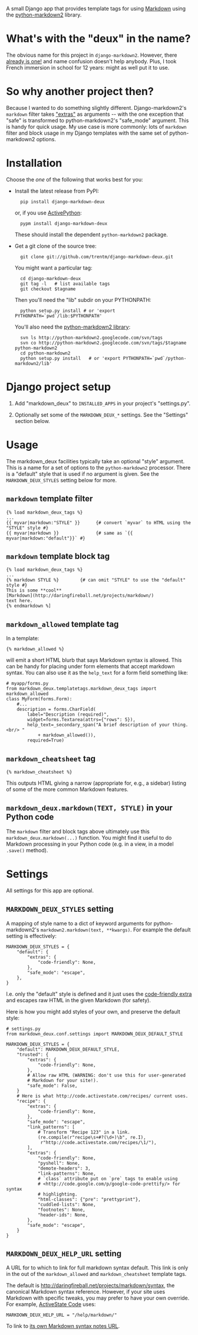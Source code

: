 A small Django app that provides template tags for using
[Markdown](http://daringfireball.net/projects/markdown/) using the
[python-markdown2](http://code.google.com/p/python-markdown2/) library.

# What's with the "deux" in the name?

The obvious name for this project in `django-markdown2`. However, there
[already is one!](http://github.com/svetlyak40wt/django-markdown2) and name
confusion doesn't help anybody. Plus, I took French immersion in school for 12
years: might as well put it to use.

# So why another project then?

Because I wanted to do something slightly different. Django-markdown2's
`markdown` filter takes
["extras"](http://code.google.com/p/python-markdown2/wiki/Extras) as arguments
-- with the one exception that "safe" is transformed to python-markdown2's
"safe_mode" argument. This is handy for quick usage. My use case is more
commonly: lots of `markdown` filter and block usage in my Django templates with
the same set of python-markdown2 options.


# Installation

Choose the *one* of the following that works best for you:

- Install the latest release from PyPI:

        pip install django-markdown-deux

    or, if you use [ActivePython](http://www.activestate.com/activepython):

        pypm install django-markdown-deux

    These should install the dependent `python-markdown2` package.

- Get a git clone of the source tree:

        git clone git://github.com/trentm/django-markdown-deux.git

    You might want a particular tag:

        cd django-markdown-deux
        git tag -l   # list available tags
        git checkout $tagname

    Then you'll need the "lib" subdir on your PYTHONPATH:

        python setup.py install # or 'export PYTHONPATH=`pwd`/lib:$PYTHONPATH'

    You'll also need the [python-markdown2
    library](http://code.google.com/p/python-markdown2):

        svn ls http://python-markdown2.googlecode.com/svn/tags
        svn co http://python-markdown2.googlecode.com/svn/tags/$tagname python-markdown2
        cd python-markdown2
        python setup.py install   # or 'export PYTHONPATH=`pwd`/python-markdown2/lib'


# Django project setup

1. Add "markdown_deux" to `INSTALLED_APPS` in your project's "settings.py".

2. Optionally set some of the `MARKDOWN_DEUX_*` settings. See the "Settings"
   section below.


# Usage

The markdown_deux facilities typically take an optional "style" argument. This
is a name for a set of options to the `python-markdown2` processor. There is
a "default" style that is used if no argument is given. See the
`MARKDOWN_DEUX_STYLES` setting below for more.

## `markdown` template filter

    {% load markdown_deux_tags %}
    ...
    {{ myvar|markdown:"STYLE" }}      {# convert `myvar` to HTML using the "STYLE" style #}
    {{ myvar|markdown }}              {# same as `{{ myvar|markdown:"default"}}` #}

## `markdown` template block tag

    {% load markdown_deux_tags %}
    ...
    {% markdown STYLE %}        {# can omit "STYLE" to use the "default" style #}
    This is some **cool**
    [Markdown](http://daringfireball.net/projects/markdown/)
    text here.
    {% endmarkdown %]

## `markdown_allowed` template tag

In a template:

    {% markdown_allowed %}

will emit a short HTML blurb that says Markdown syntax is allowed. This can be
handy for placing under form elements that accept markdown syntax. You can also
use it as the `help_text` for a form field something like:

    # myapp/forms.py
    from markdown_deux.templatetags.markdown_deux_tags import markdown_allowed
    class MyForm(forms.Form):
        #...
        description = forms.CharField(
            label="Description (required)",
            widget=forms.Textarea(attrs={"rows": 5}),
            help_text=_secondary_span("A brief description of your thing.<br/> "
                + markdown_allowed()),
            required=True)


## `markdown_cheatsheet` tag

    {% markdown_cheatsheet %}

This outputs HTML giving a narrow (appropriate for, e.g., a sidebar) listing of
some of the more common Markdown features.


## `markdown_deux.markdown(TEXT, STYLE)` in your Python code

The `markdown` filter and block tags above ultimately use this
`markdown_deux.markdown(...)` function. You might find it useful to do Markdown
processing in your Python code (e.g. in a view, in a model `.save()` method).


# Settings

All settings for this app are optional.

## `MARKDOWN_DEUX_STYLES` setting

A mapping of style name to a dict of keyword arguments for python-markdown2's
`markdown2.markdown(text, **kwargs)`. For example the default setting is
effectively:
    
    MARKDOWN_DEUX_STYLES = {
        "default": {
            "extras": {
                "code-friendly": None,
            },
            "safe_mode": "escape",
        },
    }

I.e. only the "default" style is defined and it just uses the [code-friendly
extra](http://code.google.com/p/python-markdown2/wiki/CodeFriendly) and escapes
raw HTML in the given Markdown (for safety).

Here is how you might add styles of your own, and preserve the default style:

    # settings.py
    from markdown_deux.conf.settings import MARKDOWN_DEUX_DEFAULT_STYLE
    
    MARKDOWN_DEUX_STYLES = {
        "default": MARKDOWN_DEUX_DEFAULT_STYLE,
        "trusted": {
            "extras": {
                "code-friendly": None,
            },
            # Allow raw HTML (WARNING: don't use this for user-generated
            # Markdown for your site!).
            "safe_mode": False,
        }
        # Here is what http://code.activestate.com/recipes/ current uses.
        "recipe": {
            "extras": {
                "code-friendly": None,
            },
            "safe_mode": "escape",
            "link_patterns": [
                # Transform "Recipe 123" in a link.
                (re.compile(r"recipe\s+#?(\d+)\b", re.I),
                 r"http://code.activestate.com/recipes/\1/"),
            ],
            "extras": {
                "code-friendly": None,
                "pyshell": None,
                "demote-headers": 3,
                "link-patterns": None,
                # `class` attribute put on `pre` tags to enable using
                # <http://code.google.com/p/google-code-prettify/> for syntax
                # highlighting.
                "html-classes": {"pre": "prettyprint"},
                "cuddled-lists": None,
                "footnotes": None,
                "header-ids": None,
            },
            "safe_mode": "escape",
        }
    }
    

## `MARKDOWN_DEUX_HELP_URL` setting

A URL for to which to link for full markdown syntax default. This link is only
in the out of the `markdown_allowed` and `markdown_cheatsheet` template tags.

The default is <http://daringfireball.net/projects/markdown/syntax>, the
canonical Markdown syntax reference. However, if your site uses Markdown with
specific tweaks, you may prefer to have your own override. For example,
[ActiveState Code](http://code.activestate.com) uses:

    MARKDOWN_DEUX_HELP_URL = "/help/markdown/"

To link to [its own Markdown syntax notes
URL](http://code.activestate.com/help/markdown/).


